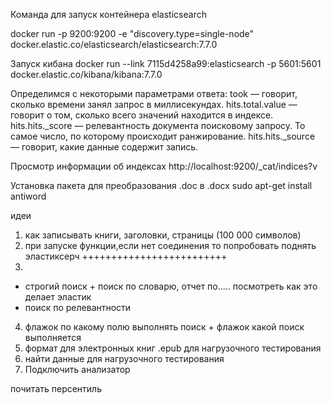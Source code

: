 
Команда для запуск контейнера elasticsearch

docker run -p 9200:9200 -e "discovery.type=single-node" docker.elastic.co/elasticsearch/elasticsearch:7.7.0

Запуск кибана
docker run --link 7115d4258a99:elasticsearch -p 5601:5601 docker.elastic.co/kibana/kibana:7.7.0




Определимся с некоторыми параметрами ответа:
took — говорит, сколько времени занял запрос в миллисекундах.
hits.total.value — говорит о том, сколько всего значений находится в индексе.
hits.hits._score — релевантность документа поисковому запросу. То самое число, по которому происходит ранжирование.
hits.hits._source — говорит, какие данные содержит запись.


Просмотр информации об индексах
http://localhost:9200/_cat/indices?v


Установка пакета для преобразования .doc в .docx
sudo apt-get install antiword


идеи
1. как записывать книги, заголовки, страницы (100 000 символов)
2. при запуске функции,если нет соединения то попробовать поднять эластиксерч +++++++++++++++++++++++++
3. 
- строгий поиск +  поиск по словарю, отчет по..... посмотреть как это делает эластик
- поиск по релевантности
4. флажок по какому полю выполнять поиск + флажок какой поиск выполняется
5. формат для электронных книг .epub для нагрузочного тестирования
6. найти данные для нагрузочного тестирования
7. Подключить анализатор


почитать персентиль